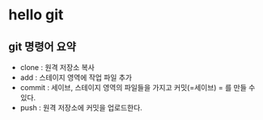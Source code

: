 # hello git

## git 명령어 요약
- clone : 원격 저장소 복사
- add : 스테이지 영역에 작업 파일 추가
- commit : 세이브, 스테이지 영역의 파일들을 가지고 커밋(=세이브) = 를 만들 수 있다.
- push : 원격 저장소에 커밋을 업로드한다.